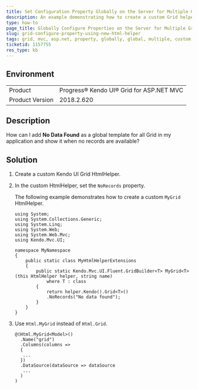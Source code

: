```yaml
---
title: Set Configuration Property Globally on the Server for Multiple Grids
description: An example demonstrating how to create a custom Grid helper to set a property globally for multiple grids.
type: how-to
page_title: Globally Configure Properties on the Server for Multiple Grids | Telerik UI for ASP.NET MVC Grid
slug: grid-configure-property-using-new-html-helper
tags: grid, mvc, asp.net, property, globally, global, multiple, custom, helper.
ticketid: 1157755
res_type: kb
---
```


## Environment

<table>
 <tr>
  <td>Product</td>
  <td>Progress® Kendo UI® Grid for ASP.NET MVC</td>
 </tr>
 <tr>
  <td>Product Version</td>
  <td>2018.2.620</td>
 </tr>
</table>

## Description

How can I add **No Data Found** as a global template for all Grid in my application and show it when no records are available?

## Solution

1. Create a custom Kendo UI Grid HtmlHelper.
1. In the custom HtmlHelper, set the `NoRecords` property.

    The following example demonstrates how to create a custom `MyGrid` HtmlHelper.

    ```
    using System;
    using System.Collections.Generic;
    using System.Linq;
    using System.Web;
    using System.Web.Mvc;
    using Kendo.Mvc.UI;

    namespace MyNamespace
    {
        public static class MyHtmlHelperExtensions
        {
            public static Kendo.Mvc.UI.Fluent.GridBuilder<T> MyGrid<T>(this HtmlHelper helper, string name)
                where T : class
            {
                return helper.Kendo().Grid<T>()
                .NoRecords("No data found");
            }
        }
    }
    ```

1. Use `Html.MyGrid` instead of `Html.Grid`.

    ```
    @(Html.MyGrid<Model>()
      .Name("grid")
      .Columns(columns =>
      {
       ...
      })
      .DataSource(dataSource => dataSource
       ...   
      )
    )
    ```
